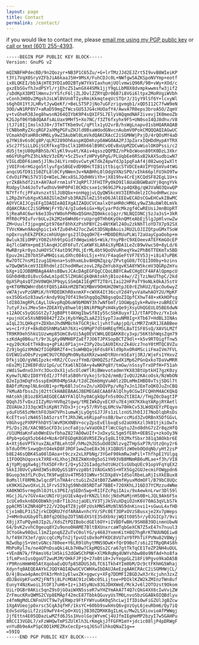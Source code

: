 ```yaml
---
layout: page
title: Contact
permalink: /contact/
---
```


if you would like to contact me, please [email me using my PGP public key](mailto:diffalot@diff.mx) or [call or text (601) 255-4393](tel:601-255-4393).

    -----BEGIN PGP PUBLIC KEY BLOCK-----
    Version: GnuPG v2
    
    mQINBFHPdecBD/9n2Qozyr+NB3P1C65Zu/+G+lrTMzJJd2EJZrt5I9vvB8WIeiKP
    t3Yi7VqX0SryVZFbJiA6kaaJ5H+9MsX/FuhCDJc0L+NWfgw5AZKSpoNVYmp+eotf
    ix8LQKEI/bb3AjHTE3YDIa0D2BTyW7YkVIaxhumjUOlvmwiQ96R/9B+vWy+XOd/c
    gxzEbSGvfhJxdPSYl/rjEhcZS1wnGX44SMk1jjY9gLLbM8X8dvmpkwwmsfw3jif2
    /sDdKpX3DMIlHmnvJrYSfcF6ljZLJDvlZZRYqDr06B7i8VGi6ltpx2MoRVgiWVbh
    vConhJH0Dv2MgshJsLWlBVUn8TIysRmiKkmqteqVcSTQrJ/31yY9lSf6Y+lcxyWl
    s6ghOX1YtJLHRvtJywQeKf/+BeLST5PJjNo7uGFzrigvmgb1/xQD5I12C7fwW9eN
    3OO/wN1RP8V7+aRaD59mgZfWcsGU53JG4cHUOafY4/AwvA7R0eps3broA5O/ZqmV
    y+tvGheR38Jeg8hwsnN264QIYbK9P4sQXIF5L7ElyVAQqmdNAF2ivevjIK0meoZb
    K2GJpf06YbBdQAAfsALUax9MHf5+Xo7NC/f3ZT6fxyhx9F5+UN0soI4QJ8dhv/V8
    jtJ7i0IjImsln3J8+/3TmTTKbm9vC/qPtlx1yU2vrB/hsWgLnapvd1sbHQARAQAB
    tCNBbmRyZXcgRGF2aXMgPGFuZHJld0BsaWdodGNvcnAubmV0PokCMQQQAQIAGwUC
    VCmakhQYaHR0cHM6Ly9wZ3AubWl0LmVkdQAKCRAcC2iSGMHWjPxjD/4rQOsMY4aD
    gJYWi8v6s0Cg8P/qLMJ289Oh6aspKQDmhzpOAWG0AA2PJ3pZarxIQHDdHypAYTRX
    xSc27fSiLLDGjSCRfkxgTDsClk1DRh66lB9RCvOEvBxUpMZDCwWiolOKOPssi/c2
    dU5jtmjU80pRBhSb/KlyKl9vu4t/KAiv4qsszQQPBZ/nPkQcWoon80tK0DzL3Xkr
    m6GYUhpPhZ3hLkNzV3zEM/+5cZ5vxfzHPVy6PgG/PLUqbEe6RSxB2kAXSudbiwN7
    VIGLdDDF6imm5jJlNvJ4LYirmOsvCwtyKTdkZ4pwYdJp1pqFaAf4j082wog1wXlt
    jVOIFn6rHGzgoStlyufgxSBGEvdD9BHcTIB1ittbiqcSTVDCEeAVIPYQSmVu4tWG
    anqcUGfD911S0ZFL8l0CFyNWen3v+NABHhL0lOdgVXNzSPO/vIhk66plFU3kO9Tw
    CdvOiFPWi57V3lQ+WIeLJWcx8SLJQdHHViYh+jX819hv4CrEjKCQdSF82EgL1U+s
    yrZkBkhdf2iX+AH7AoFrnm1sFYJqRPl7JFHITPy0kD9IlAUaUBGWBaUYj0qngYVk
    RUdpylh46JoTvfwdhUv9HP0P4l0CKDcsxe1c969GJPkzp4QXBg/qWJVaNO3QxwQP
    N7YfrfcjPFaXvnzxtSlJU8Qbx+onHqgjvLQyQW5kcmV3IERhdmlzIChodHRwczov
    L2RpZmYubXgvKSA8ZGlmZmFsb3RAZGlmZi5teD6JAlEEEwECADsCGwEHCwkIBwMC
    AQYVCAIJCgsEFgIDAQIeAQIXgAIZAQUCVCmalxQYaHR0cHM6Ly9wZ3AubWl0LmVk
    dQAKCRAcC2iSGMHWjFrYD/4/gIude6iGx+NyCyarPdcMkzgf4CwREUsiJmnBUpRT
    SjReaR4C6wrk6e33bvYW0ohPHNxQ5GHnZQ0mkco1gzr/NLNQIONCj5zJa3sS+3kR
    MfR0cP9IufvrbULv2k2M2e6WHd6rruUprg0THh6KyOknQMteAbEj5lgJpHlvnwZw
    ZM+Uuulf3jpxgmCpt976mf8hhXzPshPBYC2s4NtKWl24Ou2zkNhTloYD7X7p92SX
    TVVcKWwn9Aoqhpic1xkfZu04h427ocZwGt3DSNpBAuisJRU2LOJIZQtpuGMxTSoW
    npQxruyhEkZPEKzcmhUUgmrgs23lDqqOH7E++MD8DERUuPLWi72aUayCpaOobp+m
    Bwluk3EiOMPiYO0Zshh9tpGid7dWqwimbS+Wik/YnyPBrC9XEOeevATEFKmGOcEP
    4q7lcGWYm+pmE3lAnqHJCdF6FuT/CaKWFXLAR4iXyMDA1LeZcB9wVwcS0+8yLd/6
    MwRBrpkr0yoJuHOYSCY4atD9CP0LjErML4bt9QoOVuRheqYkw2PhB6TTEKmTx5BD
    Epuv2miZ07bXSFwMHQisaLdXhc084sL5jx+hV/F4aqGeFtVF7EV53j+i8i47uPBK
    Rw7OTC7nsM1Izug1EHona+Ss0hxmLbv8HQNZqzq/ZPvtgGO8/TCQ1IO0by+bzins
    w7QwQW5kcmV3IERhdmlzIChodHRwczovL2RpZmYubXgvKSA8YW5kcmV3QGRpZmYu
    bXg+iQJOBBMBAgA4AhsBBwsJCAcDAgEGFQgCCQoLBBYCAwECHgECF4AFAlQpmpcU
    GGh0dHBzOi8vcGdwLm1pdC5lZHUACgkQHAtokhjB1oz44w//ZjTziNeUThpC/2kd
    QpXSPq4sQT2HV0WQHJP9qyLSSmQAI1EgMTT2T8rLIai22HFPaTY9oNLkOkAJ5stV
    g+KT6MNQWHrdb6tFQ85iA4knMZBTW1MBmV9OHUHZ0WtpJE0rEZhRU2/EpcOu6wyZ
    vW7AjvvPzGNMiK/hYRDEDKhR0xnmXF+cWXK4It36cuY2d4YyvVaXwhAOY2U/MpKF
    ox3SOGxGz83awSrAndy9Uq7Of419eShgqQqZN8gsqQoZIQpfCXhwT48+xKkHOPsg
    ldI8OJmgRPLCAyLlUkvpRqD6uW9bMONY3h7wNfbmT/1OGWpg1yk+RwVe+zuBRECV
    7utyFJxsJMev5m+ZDEAYEy8hwel0j8NiRPNgPsH4kyQe9jXsyUhQGEULO5BE6dwN
    s12AOCs5yQGSGtZy7JgB8Ptt4KHgIbwSf8Iy5ScSbK8uyxf1J/tTAPI0vz/YxIok
    +pujnUCe5XsNB98842f2ZxjKybYWgZLaAZ31SypTJauNM8Ig+XTb67+HdBL3INAs
    aIqL23LQHkgY+ZDXbnJhdNMBchkTGCRjkcljvhtTuApjpQ/LcMR7ZnKR1JEABBee
    ws+cIrFzF+8kdbDShNMa5Ah76Xi+G9MgP7dt6HREqfMSLBaTISF8SsQ/XAVSLMZf
    TR9KR9eh5hkU1Uzwmp85UmC8vUi5Ag0EVCWHLQEQAKK8cy3xp/56KtbhWqsZqm79
    szKdAg0B6u/t/9r3LgXy0NMH8PZaEf7JO6TJPXSopBCTZ9dl++k5v9RTOigfTnw5
    +qy20cKoEtTHkBxq+gPiAi0P1ajn+Z3Py2bu1AU0IKnzZk4Ucz7noY0tMTQC8VZu
    Zz9jbgGzXMdW2fIGQRBRZf4+cSuWHBQaj6Fds8Fkld9phxOR4MSciiFmaIVm7FVL
    GVEWU1uO0sPzvpWC9U7CROgMnONy8aXRXzwamDtRUnrm5EaYj3RJ/WjeFs1YHxvZ
    DfkjiQO/gVWGIpzkc+RR2/CCuvzfYmB/QH0QZSzfZwdX1Mp62PGnQxkoTDaVwMRR
    nEo2MjI2HE0FdUz1pG/uCfXa6lNIOA+y4wNKPq8Y/tmGw/nSssyTrxOPfH+F51ah
    zWdiSwdnxOJnYc3OucOxX1ju5cOloWflRiBWevotadmnYKX83BtUptkHI7gzK0zy
    Kymw7LNDzID8YYEdI/JTfdtaSB0hrVykojSrb2d/mmB/IvQUJ2KAcoOsk/NzWbON
    Q2eIp3mDqFn5sspEmOR04MpSkA/t2dCZ6mbHgVuA0lz2DLmMmIHBD8vTsjSDGl7t
    BADfzMzmplNL6nUB1+prMp6BlJsCnvZn/uXDQVPp/vRg7xJn1JEmToQKOJuZnCBQ
    7kMuAbfbssZsj02ttCkHABEBAAGJBEMEGAECAA8FAlQlhy0CGwIFCQHhM4ACKQkQ
    HAtokhjB1ozBXSAEGQECAAYFAlQlhy0ACgkQpfn5s0OoZtIBIA//THgZ0cDagtIP
    QQqhJ5fvQxzIIZyRUrHVRq2tgwq/tMEIWkDyxECXFu7E4jHX7KXkqYARpjRYAetl
    ZEUAUeJJ33qcWIhiKpNt7VDx3+jc+y57/RVtqL6McVw70HkCv53LWdQXEYzPEqyo
    yduFU565zMmthFOJbH7VPn1umwKjLyQgtGJ7JFs1zLlznUSJh0IJI7NoDlqbRsDs
    KcETtvolzN465lbA5zrstTtJRhJWLx6RipaFns8B/bwrccMid3ZvORBnX5DfGGvL
    V8GhvgzPXRPFhhDY5lWvM3KXNBV+ocyZpsEvElbxqEsd2aUX6Xzl3k01tjkiOw7x
    PS/Dsj26/XAC9BSoCFD3cincFa8jo/wVaUOkIflWcCGgtuJZnd0dhG7zZr8qzHfQ
    /U1UMdaKnFab0WnEUvfbhaZ827AO0wUIf+JxDxySL5gm5fE8h+OEBSIy+zkoOy3N
    4Ppb+pGqX5zb64d+NzArDFEGDgK8G8VR5EZkyIg8LIt02MxfSbxr381q3AOkbr6E
    A+Xtj6oVPTkYuxZALmTBLehtDF/hMu2hZG5uOd0INlzvgZTHpSxP7R/UtzQny2r6
    bTduOfMrSxwqQntO4ekD8FJROF1wwZoeE8x36jX1QBUStzW0ebOQdqNb/yHt2zsP
    b8E246sQBK4Sa08lDAoa+t9czx2xLXPbNg/3YGeF90kmRwJmPil+ThfhpE1YUlgq
    1IFOOQhUqoxsk7XRE+XLXhojZKEZkWXn0g5oS1YH93VB8MNmRB6uMLae+f3h/VI8
    AjYpMjqgXw4gjfhX5DFrRrI/Q+y522GIadgzhdtUHzCSsGUbqUEc91opVFqYqEX2
    SkkIJ8UvCyAHd3W5s0UQyGS1BYvzp8bt1VAUGxN5S+HTX5Gg2GUJecmiFOWgpdn6
    BGuop3m3fLPcDvLTK9FwgEUv4TM5031WNvr5CDXp8V+IdSolRbeLaRjIsXkEBux8
    8oMsllF8RM63wlqcdPlnTHA4rctuGiZnZ4tB07ZwWKmfHyuxMdmOFl/B79bC8UQc
    sK9KXG2wvOXvLJL1FrvSI92gS9Nhd85RDTaF7BBE+720XKhLJ16D37YCMzzu4WNe
    XA0KNO5vrmgdhlOJtLs3P6I/qSEDn5wp+R1IFZcPqiIAiv/9xAewknLrwr3Dl59l
    HGcjJG/v7GVx4acUNIrUjpU1EvAqvdrKNZLlXdcjNdxMaMjnHS0B+LJQL9Ak6F5x
    1cUCe0xkn6D6ObWkhjnBrT1bJnzjaUELYV3TjJkSVuXDqiO2nK6V70AG3qVLbS7k
    ppACM5lKZNR4QPt22/V2Oq4TZ8jy0FzUskMNS4MzNlNS9dnKinvi1+sGwuL4xfHD
    Cjx1mBLP3i5ZjrkCDQRUJYdfARAAvnhcYV/SPc0Ef3OPxOVzSBusxje2Xv7pWeps
    J+HMn9uUGby0TLB0fq2OEbpZOT5NEdXStE3SdXb9zjWQItO855r/y0JGICp7/9vi
    X8jjXTuPQym8JIp2L/XdsZtPQIBobcdGEl6OY+iIVBDfwBH/9SH8B39DinmnUbwN
    G4/bvK2vvhC0geuq8Y2u9ono0HAME7BltBXUnxrcaWTqbGeXCN7Z5xE47n7nuul3
    3CYoGkw98QuLl1mZ1pnq6ZZuTvC0olYG/y468JYxmnKitH8Q7hgRrKTNUUNQEiw8
    h/f49X7X3ef/gUccqCcMyTn2jfpvUIsDx9oPFKDC8VU7aY9TPhTiFPVNu82VBWyj
    NZwdbpjS+VmtvGNcs780ee+Y6LR9lUhytMNS9DwK+fQrD9BoT/s6i2ITRpQR4S8h
    MhPoRyl7e/ne4OPnDsaQki4Lb7H0w7CkpMQSs2Cra67gtTkTqCE1TeZP2NH4uOUL
    +VEn8N7k/fPAmsV6zlH5kiS2dGWSChPNK+XlMkRqNg4UWYvhbw08o9NfAd+ho8fa
    1fLmPxnIusQgoUT2wuMJM/OHkFJPjQ+27oBti8+JvYegpGLZ18Fi9Pgvo9kaDA5B
    rP9RnsHmWH05AtXqobaEuQUfp8S8DUS3dLfC61Tkh4YIm0bM/Dc9ctFKhHG5Whaj
    Xdynfq0AEQEAAYkCJQQYAQIADwUCVCWHXwIbDAUJAeEzgAAKCRAcC2iSGMHWjCL/
    D/4jBswa4pAmcOYA3rMnh1yElwxZK+ggwcy+XFg7DDMFI2BGDJwX3rXcjuhn3zxZ
    dDJBoVpKFuxMZjFNf5j8LPcMOAC91zCWbc05Lijtoe+PDIklKZW2kZMInzTWn8uf
    EunyY4NzKwoiL3tOF17uH6+Iz+i34SyNUx83GJDHXWeE/MckJv6l2OTOzst9Okom
    UiLrDGBr0AKic5qnZ9sOjGOaiWXN5sseR7wYHZYmAkA7T4Q7cQkG4XX6cIwVviZW
    ZrFmucKRxQWMS2CVp8EMApf42mcE87TbbkQGuvyUsTM0Lnvo5bzGGABkOIQBdlyu
    z4fmNgMdLCNFnUVCT9w7yERWpz9FtFYWYuu6K0q5hcLwjIfIDiOwFiGZUlJgBZcw
    1XgAVUeojpOxrsc5CqA3qfHF/1ksYC+60bb9swkHsQ6vgVzGyL6jeuRbm6/Qy7iQ
    EdvSoVGpiLf2ziG9wFV4+CpO+XU1j3B30ZDMXK8gILmLu/Mw2LSXiovioAfPWWqj
    JjfEttn4E05QDazLwMZfd6JSs1HvolGojWYvmCj4UJfmIEgHeMP2bzyI7w5GAHPu
    8RCCI3VGDL7/xFzWHQwTmPSZUlKlh3LrKmgkjJfFGFM1mY+jdcic08ljP4pDRWgF
    vnYuBb9eAxPSpC0D1kMEZRxCecEp+sqJ6SuTihkoQNaZ1g==
    =59IQ
    -----END PGP PUBLIC KEY BLOCK-----
